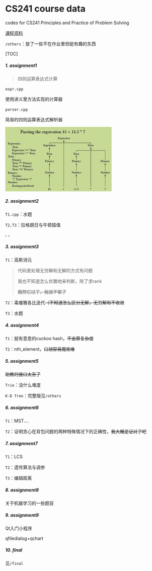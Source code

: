 # CS241 course data
codes for CS241 Principles and Practice of Problem Solving

[课程资料](https://drive.google.com/drive/folders/1z-vLeSN1lLc_zrLrd6zl0w_Na2fULgqh?usp=sharing)

`/others`：放了一些不在作业里但挺有趣的东西

[TOC]

##### 1. assignment1

>  四则运算表达式计算

`expr.cpp`

使用讲义里方法实现的计算器

`parser.cpp`

简易的四则运算表达式解析器

<img src="images/expr.png" style="zoom: 33%;" />

##### 2. assignment2

```T1.cpp```：水题

```T2,T3```：拉格朗日与牛顿插值

<img src="images/h21.png" style="zoom:33%;" />

<img src="images/h22.png" style="zoom:33%;" />

##### 3. assignment3

```T1```：高斯消元

> 代码里处理无穷解和无解的方式有问题
>
> 我也不知道怎么优雅地来判断，除了求rank
>
> ~~既然它过了，我就不管了~~

```T2```：毒瘤雅各比迭代~~（不知道怎么区分无解，无穷解和不收敛~~

```T3```：水题

##### 4. assignment4

```T1```：挺有意思的cuckoo hash，~~不会算复杂度~~

```T2```：nth_element，~~口胡容易魔改难~~

##### 5. assignment5

~~助教的接口太丑了~~

`Trie`：没什么难度

`K-D Tree`：完整版见`/others`

##### 6. assignment6

`T1`：MST....

`T2`：证明贪心在背包问题的两种特殊情况下的正确性，~~我大概是证对了吧~~

##### 7. assignment7

`T1`：LCS

`T2`：遗传算法与调参

`T3`：编辑距离

##### 8. assignment8

关于机器学习的一些题目

##### 9. assignment9

Qt入门小程序

qfiledialog+qchart

##### 10. final

见`/final`